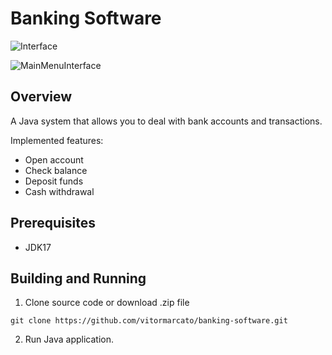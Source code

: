# Banking Software 
![Interface](https://user-images.githubusercontent.com/60930603/181662441-91288f7e-21de-48b3-be5f-70f8a57695d9.png)

![MainMenuInterface](https://user-images.githubusercontent.com/60930603/181662448-51023dd2-50b7-4fee-828e-52a1d473200d.png)

## Overview

A Java system that allows you to deal with bank accounts and transactions.


Implemented features:

 - Open account
 - Check balance
 - Deposit funds 
 - Cash withdrawal 
 
 ## Prerequisites
 
  - JDK17 
  
  ## Building and Running
  
  1. Clone source code  or download .zip file 
  
  `git clone https://github.com/vitormarcato/banking-software.git`
  		  
  2. Run Java application.
    
  

